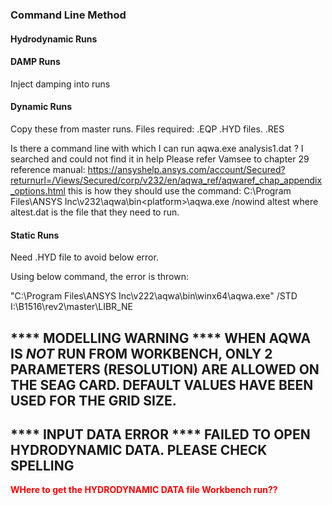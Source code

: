 
### Command Line Method

#### Hydrodynamic Runs

#### DAMP Runs

Inject damping into runs

#### Dynamic Runs

Copy these from master runs. Files required:
.EQP
.HYD files.
.RES

Is there a command line with which I can run aqwa.exe analysis1.dat ? I searched and could not find it in help
Please refer Vamsee to chapter 29 reference manual:
<https://ansyshelp.ansys.com/account/Secured?returnurl=/Views/Secured/corp/v232/en/aqwa_ref/aqwaref_chap_appendix_options.html>
this is how they should use the command:
C:\Program Files\ANSYS Inc\v232\aqwa\bin\<platform>\aqwa.exe /nowind altest
where altest.dat is the file that they need to run.

#### Static Runs

Need .HYD file to avoid below error.

Using below command, the error is thrown:

"C:\Program Files\ANSYS Inc\v222\aqwa\bin\winx64\aqwa.exe" /STD I:\B1516\rev2\master\LIBR_NE

**** MODELLING WARNING **** WHEN AQWA IS *NOT* RUN FROM WORKBENCH, ONLY 2 PARAMETERS (RESOLUTION) ARE ALLOWED ON THE
                             SEAG CARD. DEFAULT VALUES HAVE BEEN USED FOR THE GRID SIZE.
 ----------------------------------------------------------------------------------------------------------------------

**** INPUT DATA ERROR **** FAILED TO OPEN HYDRODYNAMIC DATA. PLEASE CHECK SPELLING
 ----------------------------------------------------------------------------------------

**<span style="color:red">WHere to get the HYDRODYNAMIC DATA file Workbench run??</span>**
